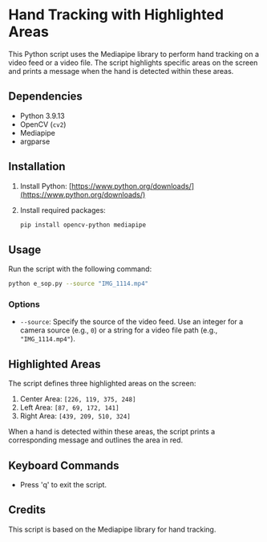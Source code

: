# Hand Tracking with Highlighted Areas

This Python script uses the Mediapipe library to perform hand tracking on a video feed or a video file. The script highlights specific areas on the screen and prints a message when the hand is detected within these areas.

## Dependencies

- Python 3.9.13
- OpenCV (`cv2`)
- Mediapipe
- argparse

## Installation

1. Install Python: [https://www.python.org/downloads/](https://www.python.org/downloads/)
2. Install required packages:

   ```bash
   pip install opencv-python mediapipe
   ```

## Usage

Run the script with the following command:

```bash
python e_sop.py --source "IMG_1114.mp4"
```

### Options

- `--source`: Specify the source of the video feed. Use an integer for a camera source (e.g., `0`) or a string for a video file path (e.g., `"IMG_1114.mp4"`).

## Highlighted Areas

The script defines three highlighted areas on the screen:
1. Center Area: `[226, 119, 375, 248]`
2. Left Area: `[87, 69, 172, 141]`
3. Right Area: `[439, 209, 510, 324]`

When a hand is detected within these areas, the script prints a corresponding message and outlines the area in red.

## Keyboard Commands

- Press 'q' to exit the script.

## Credits

This script is based on the Mediapipe library for hand tracking.
